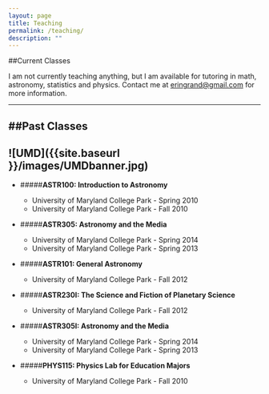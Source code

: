 ```yaml
---
layout: page
title: Teaching
permalink: /teaching/
description: ""
---
```


##Current Classes

I am not currently teaching anything, but I am available for 
tutoring in math, astronomy, statistics and physics. Contact me at eringrand@gmail.com for more information.

---
##Past Classes
---
![UMD]({{site.baseurl }}/images/UMDbanner.jpg)
---

* #####**ASTR100: Introduction to Astronomy**
	* University of Maryland College Park - Spring 2010
	* University of Maryland College Park - Fall 2010

* #####**ASTR305: Astronomy and the Media**
	* University of Maryland College Park - Spring 2014
	* University of Maryland College Park - Spring 2013

* #####**ASTR101: General Astronomy**
	* University of Maryland College Park - Fall 2012

* #####**ASTR230I: The Science and Fiction of Planetary Science**
	* University of Maryland College Park - Fall 2012

* #####**ASTR305I: Astronomy and the Media**
	* University of Maryland College Park - Spring 2014
	* University of Maryland College Park - Spring 2013

* #####**PHYS115: Physics Lab for Education Majors**
	* University of Maryland College Park - Fall 2010